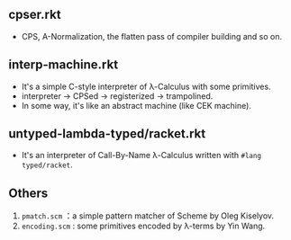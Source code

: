 ## cpser.rkt

- CPS, A-Normalization, the flatten pass of compiler building and so on.

## interp-machine.rkt

- It's a simple C-style interpreter of λ-Calculus with some primitives.
- interpreter -> CPSed -> registerized -> trampolined.
- In some way, it's like an abstract machine (like CEK machine).

## untyped-lambda-typed/racket.rkt

- It's an interpreter of Call-By-Name λ-Calculus written with `#lang typed/racket`.

## Others

1. `pmatch.scm` ：a simple pattern matcher of Scheme by Oleg Kiselyov.
2. `encoding.scm` : some primitives encoded by λ-terms by Yin Wang.
